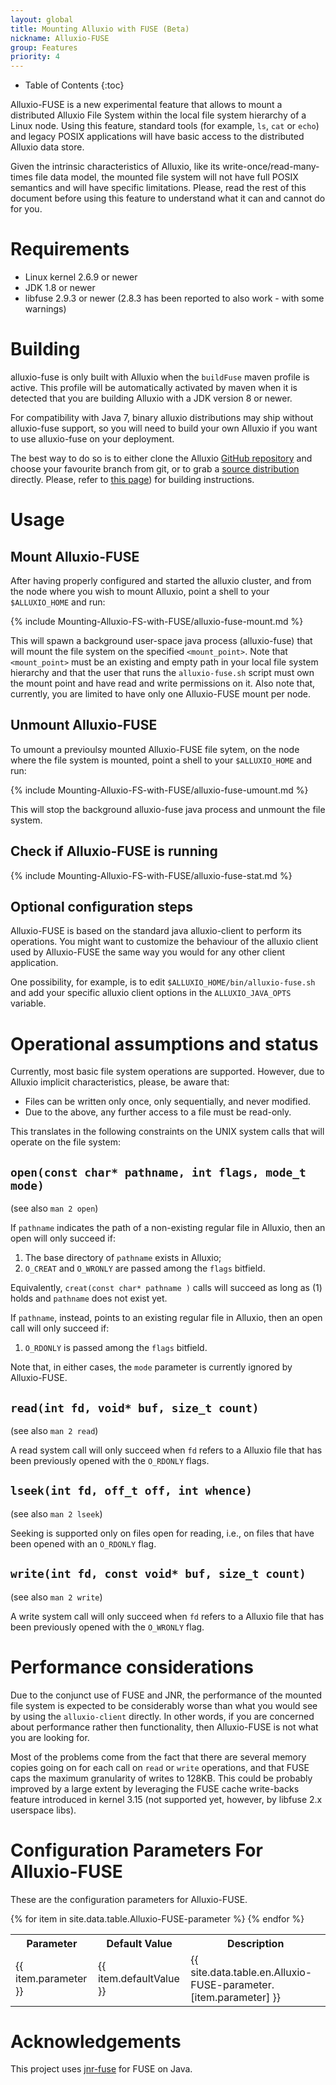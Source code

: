 ```yaml
---
layout: global
title: Mounting Alluxio with FUSE (Beta)
nickname: Alluxio-FUSE
group: Features
priority: 4
---
```


* Table of Contents
{:toc}

Alluxio-FUSE is a new experimental feature that allows to mount a distributed Alluxio File System
within the local file system hierarchy of a Linux node. Using this feature, standard tools
(for example, `ls`, `cat` or `echo`) and legacy POSIX applications will have basic access to
the distributed Alluxio data store.

Given the intrinsic characteristics of Alluxio, like its write-once/read-many-times file
data model, the mounted file system will not have full POSIX semantics and will have specific
limitations.  Please, read the rest of this document before using this feature to understand
what it can and cannot do for you.

# Requirements

* Linux kernel 2.6.9 or newer
* JDK 1.8 or newer
* libfuse 2.9.3 or newer
  (2.8.3 has been reported to also work - with some warnings)

# Building

alluxio-fuse is only built with Alluxio when the `buildFuse` maven profile is active. This
profile will be automatically activated by maven when it is detected that you are building
Alluxio with a JDK version 8 or newer.

For compatibility with Java 7, binary alluxio distributions may ship without alluxio-fuse
support, so you will need to build your own Alluxio if you want to use alluxio-fuse on your
deployment.

The best way to do so is to either clone the Alluxio [GitHub
repository](https://github.com/amplab/alluxio) and choose your favourite branch from git, or to
grab a [source distribution](https://github.com/amplab/alluxio/releases) directly. Please, refer to
[this page](Building-Alluxio-Master-Branch.html))
for building instructions.

# Usage

## Mount Alluxio-FUSE

After having properly configured and started the alluxio cluster, and from the node where you
wish to mount Alluxio, point a shell to your `$ALLUXIO_HOME` and run:

{% include Mounting-Alluxio-FS-with-FUSE/alluxio-fuse-mount.md %}

This will spawn a background user-space java process (alluxio-fuse) that will mount the file
system on the specified `<mount_point>`. Note that `<mount_point>` must be an existing and empty
path in your local file system hierarchy and that the user that runs the `alluxio-fuse.sh`
script must own the mount point and have read and write permissions on it. Also note that,
currently, you are limited to have only one Alluxio-FUSE mount per node.

## Unmount Alluxio-FUSE

To umount a previoulsy mounted Alluxio-FUSE file sytem, on the node where the file system is
mounted, point a shell to your `$ALLUXIO_HOME` and run:

{% include Mounting-Alluxio-FS-with-FUSE/alluxio-fuse-umount.md %}

This will stop the background alluxio-fuse java process and unmount the file system.

## Check if Alluxio-FUSE is running

{% include Mounting-Alluxio-FS-with-FUSE/alluxio-fuse-stat.md %}

## Optional configuration steps

Alluxio-FUSE is based on the standard java alluxio-client to perform its operations. You might
want to customize the behaviour of the alluxio client used by Alluxio-FUSE the same way you
would for any other client application.

One possibility, for example, is to edit `$ALLUXIO_HOME/bin/alluxio-fuse.sh` and add your
specific alluxio client options in the `ALLUXIO_JAVA_OPTS` variable.

# Operational assumptions and status

Currently, most basic file system operations are supported. However, due to Alluxio implicit
characteristics, please, be aware that:

* Files can be written only once, only sequentially, and never modified.
* Due to the above, any further access to a file must be read-only.

This translates in the following constraints on the UNIX system calls that will operate on the
file system:

## `open(const char* pathname, int flags, mode_t mode)`
(see also `man 2 open`)

If `pathname` indicates the path of a non-existing regular file in Alluxio, then an open will
only succeed if:

1. The base directory of `pathname` exists in Alluxio;
2. `O_CREAT` and `O_WRONLY` are passed among the `flags` bitfield.

Equivalently, `creat(const char* pathname )` calls will succeed as long as (1) holds and
`pathname` does not exist yet.

If `pathname`, instead, points to an existing regular file in Alluxio, then an open call will
only succeed if:

1. `O_RDONLY` is passed among the `flags` bitfield.

Note that, in either cases, the `mode` parameter is currently ignored by Alluxio-FUSE.

## `read(int fd, void* buf, size_t count)`
(see also `man 2 read`)

A read system call will only succeed when `fd` refers to a Alluxio file that has been previously
opened with the `O_RDONLY` flags.

## `lseek(int fd, off_t off, int whence)`
(see also `man 2 lseek`)

Seeking is supported only on files open for reading, i.e., on files that have been opened with an
`O_RDONLY` flag.

## `write(int fd, const void* buf, size_t count)`
(see also `man 2 write`)

A write system call will only succeed when `fd` refers to a Alluxio file that has been previously
opened  with the `O_WRONLY` flag.

# Performance considerations

Due to the conjunct use of FUSE and JNR, the performance of the mounted file system is expected
to be considerably worse than what you would see by using the `alluxio-client` directly. In other
words, if you are concerned about performance rather then functionality, then Alluxio-FUSE is
not what you are looking for.

Most of the problems come from the fact that there are several memory copies going on for each
call on `read` or `write` operations, and that FUSE caps the maximum granularity of writes to
128KB. This could be probably improved by a large extent by leveraging the FUSE cache write-backs
feature introduced in kernel 3.15 (not supported yet, however, by libfuse 2.x userspace libs).

# Configuration Parameters For Alluxio-FUSE

These are the configuration parameters for Alluxio-FUSE.

<table class="table table-striped">
<tr><th>Parameter</th><th>Default Value</th><th>Description</th></tr>
{% for item in site.data.table.Alluxio-FUSE-parameter %}
  <tr>
    <td>{{ item.parameter }}</td>
    <td>{{ item.defaultValue }}</td>
    <td>{{ site.data.table.en.Alluxio-FUSE-parameter.[item.parameter] }}</td>
  </tr>
{% endfor %}
</table>

# Acknowledgements

This project uses [jnr-fuse](https://github.com/SerCeMan/jnr-fuse) for FUSE on Java.

